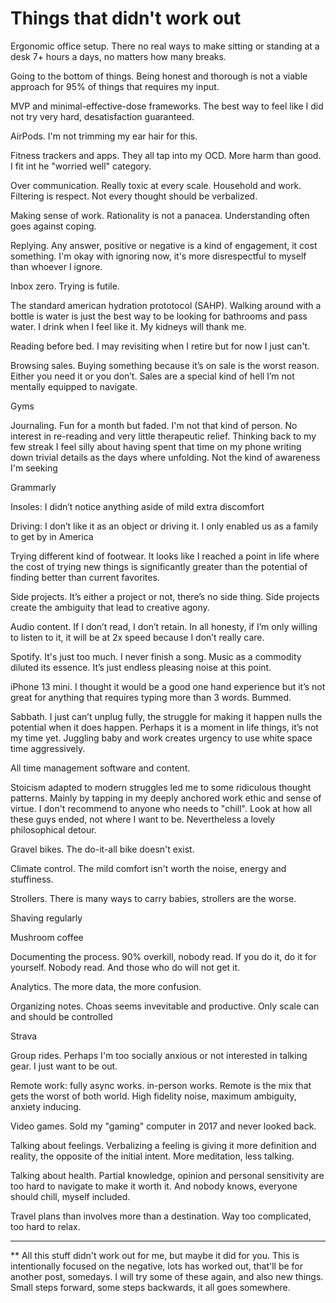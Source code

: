 # Things that didn't work out

Ergonomic office setup. There no real ways to make sitting or standing at a desk 7+ hours a days, no matters how many breaks.

Going to the bottom of things. Being honest and thorough is not a viable approach for 95% of things that requires my input.

MVP and minimal-effective-dose frameworks. The best way to feel like I did not try very hard, desatisfaction guaranteed. 

AirPods. I'm not trimming my ear hair for this.

Fitness trackers and apps. They all tap into my OCD. More harm than good. I fit int he "worried well" category.

Over communication. Really toxic at every scale. Household and work. Filtering is respect. Not every thought should be verbalized.

Making sense of work. Rationality is not a panacea. Understanding often goes against coping.

Replying. Any answer, positive or negative is a kind of engagement, it cost something. I'm okay with ignoring now, it's more disrespectful to myself than whoever I ignore.

Inbox zero. Trying is futile.

The standard american hydration prototocol (SAHP). Walking around with a bottle is water is just the best way to be looking for bathrooms and pass water. I drink when I feel like it. My kidneys will thank me.

Reading before bed. I may revisiting when I retire but for now I just can't. 

Browsing sales. Buying something because it’s on sale is the worst reason. Either you need it or you don’t. Sales are a special kind of hell I’m not mentally equipped to navigate.

Gyms

Journaling. Fun for a month but faded. I'm not that kind of person. No interest in re-reading and very little therapeutic relief. Thinking back to my few streak I feel silly about having spent that time on my phone writing down trivial details as the days where unfolding. Not the kind of awareness I'm seeking

Grammarly

Insoles: I didn’t notice anything aside of mild extra discomfort

Driving: I don’t like it as an object or driving it. I only enabled us as a family to get by in America

Trying different kind of footwear. It looks like I reached a point in life where the cost of trying new things is significantly greater than the potential of finding better than current favorites.

Side projects. It’s either a project or not, there’s no side thing. Side projects create the ambiguity that lead to creative agony.

Audio content. If I don’t read, I don’t retain. In all honesty, if I’m only willing to listen to it, it will be at 2x speed because I don’t really care.

Spotify. It's just too much. I never finish a song. Music as a commodity diluted its essence. It’s just endless pleasing noise at this point.

iPhone 13 mini. I thought it would be a good one hand experience but it’s not great for anything that requires typing more than 3 words. Bummed.

Sabbath. I just can’t unplug fully, the struggle for making it happen nulls the potential when it does happen. Perhaps it is a moment in life things, it’s not my time yet. Juggling baby and work creates urgency to use white space time aggressively.

All time management software and content.

Stoicism adapted to modern struggles led me to some ridiculous thought patterns. Mainly by tapping in my deeply anchored work ethic and sense of virtue. I don't recommend to anyone who needs to "chill". Look at how all these guys ended, not where I want to be. Nevertheless a lovely philosophical detour.

Gravel bikes. The do-it-all bike doesn't exist.

Climate control. The mild comfort isn't worth the noise, energy and stuffiness. 

Strollers. There is many ways to carry babies, strollers are the worse.

Shaving regularly

Mushroom coffee

Documenting the process. 90% overkill, nobody read. If you do it, do it for yourself. Nobody read. And those who do will not get it.

Analytics. The more data, the more confusion.

Organizing notes. Choas seems invevitable and productive. Only scale can and should be controlled

Strava

Group rides. Perhaps I'm too socially anxious or not interested in talking gear. I just want to be out.

Remote work: fully async works. in-person works. Remote is the mix that gets the worst of both world. High fidelity noise, maximum ambiguity, anxiety inducing.

Video games. Sold my "gaming" computer in 2017 and never looked back.

Talking about feelings. Verbalizing a feeling is giving it more definition and reality, the opposite of the initial intent. More meditation, less talking.

Talking about health. Partial knowledge, opinion and personal sensitivity are too hard to navigate to make it worth it. And nobody knows, everyone should chill, myself included.

Travel plans than involves more than a destination. Way too complicated, too hard to relax.

---

** All this stuff didn't work out for me, but maybe it did for you. This is intentionally focused on the negative, lots has worked out, that'll be for another post, somedays. I will try some of these again, and also new things. Small steps forward, some steps backwards, it all goes somewhere.